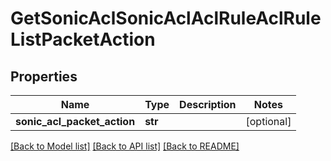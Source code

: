 # GetSonicAclSonicAclAclRuleAclRuleListPacketAction

## Properties
Name | Type | Description | Notes
------------ | ------------- | ------------- | -------------
**sonic_acl_packet_action** | **str** |  | [optional] 

[[Back to Model list]](../README.md#documentation-for-models) [[Back to API list]](../README.md#documentation-for-api-endpoints) [[Back to README]](../README.md)


